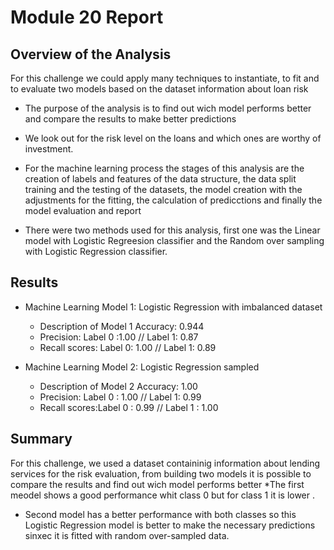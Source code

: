 # Module 20 Report

## Overview of the Analysis

For this challenge we could apply many techniques to instantiate, to fit and to evaluate two models based on the dataset information about loan risk

* The purpose of the analysis is to find out wich model performs better and compare the results to make better predictions
* We look out for the risk level on the loans and which ones are worthy of investment.

* For the machine learning process the stages of this analysis are the creation of labels and features of the data structure, the data split training and the testing of the datasets, the model creation with the adjustments for the fitting, the calculation of predicctions and finally the model evaluation and report

* There were two methods used for this analysis, first one was the Linear model with Logistic Regreesion classifier and the Random over sampling with Logistic Regression classifier.

## Results


* Machine Learning Model 1: Logistic Regression with imbalanced dataset
  * Description of Model 1 Accuracy: 0.944
  * Precision: Label 0 :1.00 // Label 1: 0.87
  * Recall scores: Label 0: 1.00 // Label 1: 0.89



* Machine Learning Model 2: Logistic Regression sampled
  * Description of Model 2 Accuracy: 1.00
  * Precision: Label 0 : 1.00 // Label 1: 0.99
  * Recall scores:Label 0 : 0.99 // Label 1 : 1.00

## Summary
For this challenge, we used a dataset containinig information about lending services for the risk evaluation, from building two models it is possible to compare the results and find out wich model performs better 
*The first  meodel shows  a good performance whit class 0  but for class 1 it is lower .
* Second model has a better performance with both classes so this Logistic Regression model is better to make the necessary predictions sinxec it is fitted with random over-sampled data.

